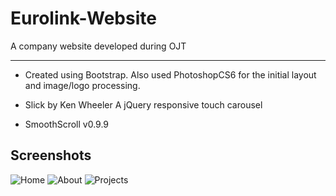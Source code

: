 # Eurolink-Website
A company website developed during OJT
***
* Created using Bootstrap. Also used PhotoshopCS6 for the initial layout and image/logo processing.

* Slick by Ken Wheeler A jQuery responsive touch carousel

* SmoothScroll v0.9.9

## Screenshots
![Home](https://user-images.githubusercontent.com/25134135/28240784-3368b18c-69ba-11e7-8115-80bd16dad67e.png)
![About](https://user-images.githubusercontent.com/25134135/28240786-33728162-69ba-11e7-89af-06372ea82586.png)
![Projects](https://user-images.githubusercontent.com/25134135/28240785-336de562-69ba-11e7-8a6f-82228c07b22a.png)
